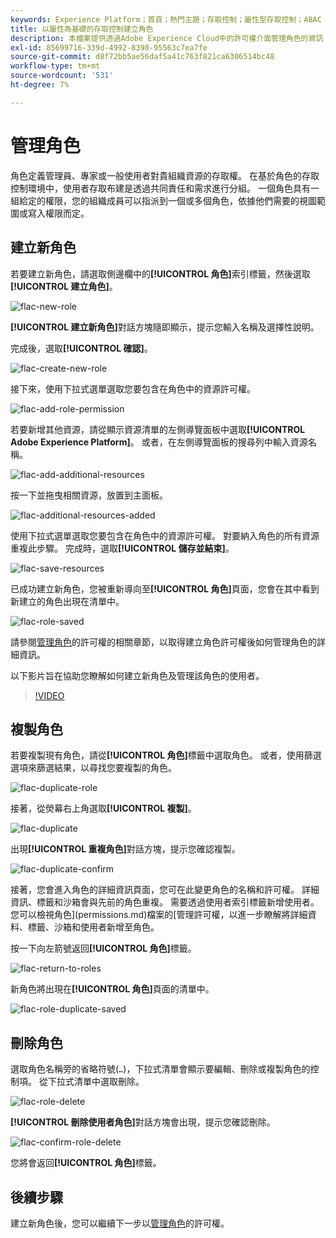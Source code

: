 ```yaml
---
keywords: Experience Platform；首頁；熱門主題；存取控制；屬性型存取控制；ABAC
title: 以屬性為基礎的存取控制建立角色
description: 本檔案提供透過Adobe Experience Cloud中的許可權介面管理角色的資訊
exl-id: 85699716-339d-4992-8390-95563c7ea7fe
source-git-commit: d8f72bb5ae56daf5a41c763f821ca6306514bc48
workflow-type: tm+mt
source-wordcount: '531'
ht-degree: 7%

---
```


# 管理角色

角色定義管理員、專家或一般使用者對貴組織資源的存取權。 在基於角色的存取控制環境中，使用者存取布建是透過共同責任和需求進行分組。 一個角色具有一組給定的權限，您的組織成員可以指派到一個或多個角色，依據他們需要的視圖範圍或寫入權限而定。

## 建立新角色

若要建立新角色，請選取側邊欄中的&#x200B;**[!UICONTROL 角色]**&#x200B;索引標籤，然後選取&#x200B;**[!UICONTROL 建立角色]**。

![flac-new-role](../../images/flac-ui/flac-new-role.png)

**[!UICONTROL 建立新角色]**&#x200B;對話方塊隨即顯示，提示您輸入名稱及選擇性說明。

完成後，選取&#x200B;**[!UICONTROL 確認]**。

![flac-create-new-role](../../images/flac-ui/flac-create-new-role.png)

接下來，使用下拉式選單選取您要包含在角色中的資源許可權。

![flac-add-role-permission](../../images/flac-ui/flac-add-role-permission.png)

若要新增其他資源，請從顯示資源清單的左側導覽面板中選取&#x200B;**[!UICONTROL Adobe Experience Platform]**。 或者，在左側導覽面板的搜尋列中輸入資源名稱。

![flac-add-additional-resources](../../images/flac-ui/flac-add-additional-resources.png)

按一下並拖曳相關資源，放置到主面板。

![flac-additional-resources-added](../../images/flac-ui/flac-additional-resources-added.png)

使用下拉式選單選取您要包含在角色中的資源許可權。 對要納入角色的所有資源重複此步驟。 完成時，選取&#x200B;**[!UICONTROL 儲存並結束]**。

![flac-save-resources](../../images/flac-ui/flac-save-resources.png)

已成功建立新角色，您被重新導向至&#x200B;**[!UICONTROL 角色]**&#x200B;頁面，您會在其中看到新建立的角色出現在清單中。

![flac-role-saved](../../images/flac-ui/flac-role-saved.png)

請參閱[管理角色](#manage-permissions-for-a-role)的許可權的相關章節，以取得建立角色許可權後如何管理角色的詳細資訊。

以下影片旨在協助您瞭解如何建立新角色及管理該角色的使用者。

>[!VIDEO](https://video.tv.adobe.com/v/336081/?learn=on)

## 複製角色

若要複製現有角色，請從&#x200B;**[!UICONTROL 角色]**&#x200B;標籤中選取角色。 或者，使用篩選選項來篩選結果，以尋找您要複製的角色。

![flac-duplicate-role](../../images/flac-ui/flac-duplicate-role.png)

接著，從熒幕右上角選取&#x200B;**[!UICONTROL 複製]**。

![flac-duplicate](../../images/flac-ui/flac-duplicate.png)

出現&#x200B;**[!UICONTROL 重複角色]**&#x200B;對話方塊，提示您確認複製。

![flac-duplicate-confirm](../../images/flac-ui/flac-duplicate-confirm.png)

接著，您會進入角色的詳細資訊頁面，您可在此變更角色的名稱和許可權。 詳細資訊、標籤和沙箱會與先前的角色重複。 需要透過使用者索引標籤新增使用者。 您可以檢視角色](permissions.md)檔案的[管理許可權，以進一步瞭解將詳細資料、標籤、沙箱和使用者新增至角色。

按一下向左箭號返回&#x200B;**[!UICONTROL 角色]**&#x200B;標籤。

![flac-return-to-roles](../../images/flac-ui/flac-return-to-roles.png)

新角色將出現在&#x200B;**[!UICONTROL 角色]**&#x200B;頁面的清單中。

![flac-role-duplicate-saved](../../images/flac-ui/flac-role-duplicate-saved.png)

## 刪除角色

選取角色名稱旁的省略符號(`…`)，下拉式清單會顯示要編輯、刪除或複製角色的控制項。 從下拉式清單中選取刪除。

![flac-role-delete](../../images/flac-ui/flac-role-delete.png)

**[!UICONTROL 刪除使用者角色]**&#x200B;對話方塊會出現，提示您確認刪除。

![flac-confirm-role-delete](../../images/flac-ui/flac-confirm-role-delete.png)

您將會返回&#x200B;**[!UICONTROL 角色]**&#x200B;標籤。

## 後續步驟

建立新角色後，您可以繼續下一步以[管理角色](permissions.md)的許可權。
